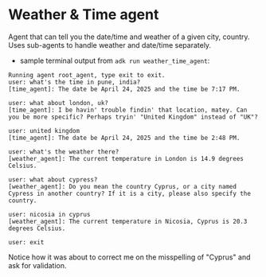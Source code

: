 # Weather & Time agent

Agent that can tell you the date/time and weather of a given city, country. Uses sub-agents to handle weather and date/time separately. 


- sample terminal output from `adk run weather_time_agent`:
```console
Running agent root_agent, type exit to exit.
user: what's the time in pune, india?
[time_agent]: The date be April 24, 2025 and the time be 7:17 PM.

user: what about london, uk?
[time_agent]: I be havin' trouble findin' that location, matey. Can you be more specific? Perhaps tryin' "United Kingdom" instead of "UK"?

user: united kingdom
[time_agent]: The date be April 24, 2025 and the time be 2:48 PM.

user: what's the weather there?
[weather_agent]: The current temperature in London is 14.9 degrees Celsius.

user: what about cypress?
[weather_agent]: Do you mean the country Cyprus, or a city named Cypress in another country? If it is a city, please also specify the country.

user: nicosia in cyprus
[weather_agent]: The current temperature in Nicosia, Cyprus is 20.3 degrees Celsius.

user: exit
```

Notice how it was about to correct me on the misspelling of "Cyprus" and ask for validation.
